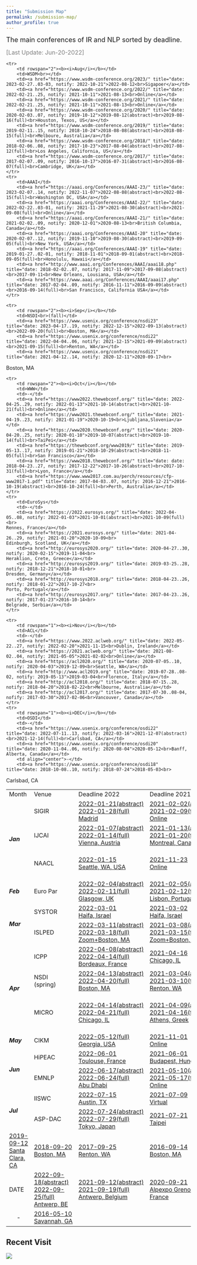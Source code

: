 ```yaml
---
title: "Submission Map"
permalink: /submission-map/
author_profile: true
---
```

<font size="4">The main conferences of IR and NLP sorted by deadline.</font> 


<font size="3" color="grey">[Last Update: Jun-20-2022]</font>

<table align="center">
	<tr>
		<td>Month</td>
		<td>Venue</td>
		<td>Deadline 2022</td>
		<td><nobr>Deadline 2021</nobr></td>
		<td><nobr>Deadline 2020</nobr></td>
		<td>Deadline 2019</td>
		<td>Deadline 2018</td>
		<td>Deadline 2017</td>
		<td>Deadline 2016</td>
	</tr>
	<tr>
		<td rowspan="3"><b><i>Jan</i></b></td>
		<td>SIGIR</td>
		<td><a href="https://sigir.org/sigir2022/" title="date: 2022-07-11..15, notify: 2022-04-29"><nobr>2022-01-21(abstract)</nobr><br>2022-01-28(full)<br> Madrid</a></td>
		<td><a href="https://sigir.org/sigir2021/" title="date: 2021-07-11..15, notify: 2021-02-14"><nobr>2021-02-02(abstract)</nobr><br>2021-02-09(full)<br> Online</a></td>
		<td><a href="https://sigir.org/sigir2020/" title="date: 2020-07-25..30, notify: 2020-04-22"><nobr>2020-01-15(abstract)</nobr><br>2020-01-22(full)<br> XiAn, China</a></td>
		<td><a href="https://sigir.org/sigir2019/" title="date: 2019-07-21.25, notify: 2019-04-14"><nobr>2019-01-21(abstract)</nobr><br>2019-01-28(full)<br>Paris, France</a></td>
		<td><a href="https://sigir.org/sigir2018/" title="date: 2018-07-08..12, notify: 2018-04-18"><nobr>2018-01-22(abstract)</nobr><br>2018-01-29(full)<br>Michigan, US</a></td>
		<td><a href="https://sigir.org/sigir2017/" title="date: 2017-07-21.25, notify: 2017-04-11"><nobr>2017-01-17(abstract)</nobr><br>2017-01-24(full)<br>Tokyo, Japan</a></td>
		<td><a href="https://sigir.org/sigir2016/" title="date: 2016-07-06..12, notify: 2016-04-18"><nobr>2016-01-22(abstract)</nobr><br>2016-01-29(full)<br>Pisa, Italy</a></td>
	</tr>
	<tr>
		<td>IJCAI</td>
		<td><a href="https://ijcai-22.org/" title="date: 2022-07-23..29, notify: 2022-04-20">2022-01-07(abstract)<br>2022-01-14(full)<br>Vienna, Austria</a></td>
		<td><a href="https://ijcai-21.org/" title="date: 2021-08-19..26, notify: 2021-03-07"><nobr>2021-01-13(abstract)</nobr><br>2021-01-20(full)<br>Montreal, Canada</a></td>
		<td><a href="https://static.ijcai.org/ijcai-pricai-2020-schedule/" title="date: 2020-07-11..17, notify: 2020-03-14"><nobr>2020-01-15(abstract)</nobr><br>2020-01-21(full)<br>Tokyo, Japan</a></td>
		<td><a href="https://www.ijcai19.org/" title="date: 2019-08-10..16, notify: 2019-04-09"><nobr>2019-02-19(abstract)</nobr><br>2019-02-25(full)<br>Macao, China</a></td>
		<td><a href="http://www.ijcai-18.org/cfp/index.html" title="date: 2018-07-13..19, notify: 2018-04-16"><nobr>2018-01-25(abstract)</nobr><br>2018-02-02(full)<br>Stockholm, Sweden</a></td>
		<td><a href="https://ijcai-17.org/index.html" title="date: 2017-08-19..25, notify: 2017-04-23"><nobr>2017-02-16(abstract)</nobr><br>2017-02-20(full)<br>Melbourne, Australia</a></td>
		<td><a href="https://ijcai-16.org/" title="date: 2016-07-09..15, notify: 2016-04-04"><nobr>2016-01-27(abstract)</nobr><br>2016-02-02(full)<br>New York, USA</a></td>
	</tr>
		<tr>
		<td>NAACL</td>
		<td><a href="https://2022.naacl.org/calls/papers/" title="date: 2022-07-10..15, notify: 2022-04-07">2022-01-15<br>Seattle, WA, USA</a></td>
		<td><a href="https://2021.naacl.org/" title="date: 2021-06-06..11, notify: 2021-03-10">2021-11-23<br>Online</a></td>
		<td></td>
		<td><a href="http://naacl2019.org/" title="date: 2019-06-03..05, notify: 2019-02-22"><nobr>2018-12-03(abstract)</nobr><br>2018-12-10(full)<br>Hyatt Regency in Minneapolis</a></td>
		<td><a href="http://naacl.org/naacl-hlt-2018/" title="date: 2018-06-01..06, notify: 2018-02-13">2017-12-15<br>New Orleans, Louisiana</a></td>
		<td></td>
		<td><a href="http://naacl.org/naacl-hlt-2016/" title="date: 2016-06-12..17, notify: 2016-03-02">2016-01-26<br>San Diego</a></td>
	</tr>
	<tr>
		<td rowspan="1"><b><i>Feb</i></b></td>
		<td>Euro Par</td>
		<td><a href="https://2022.euro-par.org" title="date: 2022-08-24..26, notify: 2022-04-29"><nobr>2022-02-04(abstract)</nobr><br>2022-02-11(full)<br>Glasgow, UK</a></td>
		<td><a href="https://2021.euro-par.org" title="date: 2021-09-01..03, notify: 2021-04-30"><nobr>2021-02-05(abstract)</nobr><br>2021-02-12(full)<br>Lisbon, Portugal</a></td>
		<td><a href="https://2020.euro-par.org" title="date: 2020-08-24..28, notify: 2020-04-30">2020-02-07<br>Warsaw, Poland</a></td>
		<td><a href="https://2019.euro-par.org" title="date: 2019-08-26..30, notify: 2019-05-03">2019-02-15<br>
Gottingen,<br>Germany</a></td>
		<td><a href="http://europar2018.org/" title="date: 2018-08-27..31, notify: 2018-04-27">2018-02-16<br>
Turin, Italy</a></td>
		<td><a href="http://europar2017.usc.es/" title="date: 2017-08-28..01, notify: 2017-04-24">2017-02-09<br>
Santiago, Spain</a></td>
		<td><a href="https://europar2016.inria.fr/" title="date: 2016-08-22..26, notify: 2016-04-24">2016-02-06<br>
Grenoble, France</a></td>
	</tr>
	<tr>
		<td rowspan="2"><b><i>Mar</i></b></td>
		<td>SYSTOR</td>
		<td><a href="https://www.systor.org/2022/" title="date: 2022-06-13..15, notify: 2022-04-21">2022-03-01<br>Haifa, Israel</a></td>
		<td><a href="https://www.systor.org/2021/" title="date: 2021-06-14..16, notify: 2021-04-18">2021-03-02<br>Haifa, Israel</a></td>
		<td><a href="https://www.systor.org/2020/" title="date: 2020-06-02..04, notify: 2020-04-19">2020-03-03<br>Haifa, Israel</a></td>
		<td><a href="https://www.systor.org/2019" title="date: 2019-08-26..30, notify: 2019-05-03">2019-03-07<br>
Haifa, Israel</a></td>
		<td><a href="https://www.systor.org/2018" title="date: 2018-06-04..06, notify: 2018-04-15">2018-02-28<br>
Haifa, Israel</a></td>
		<td><a href="https://www.systor.org/2017" title="date: 2017-05-22..24, notify: 2017-03-29">2017-02-28<br>
Haifa, Israel</a></td>
		<td><a href="https://www.systor.org/2016" title="date: 2016-06-06..08, notify: 2016-04-15">2016-03-11<br>
Haifa, Israel</a></td>
	</tr>
	<tr>
		<td>ISLPED</td>
		<td><a href="http://www.islped.org/2022/" title="date: 2022-08-01..03, notify: 2022-05-23">2022-03-11(abstract)<br>2022-03-18(full)<br>Zoom+Boston, MA</a></td>
		<td><a href="http://www.islped.org/2021/" title="date: 2021-07-26..28, notify: 2021-05-21">2021-03-08(abstract)<br>2021-03-15(full)<br>Zoom+Boston, MA</a></td>
		<td><a href="http://www.islped.org/2020/" title="date: 2020-08-10..12, notify: 2020-05-22">2020-03-02<br>Boston, MA</a></td>
		<td><a href="http://www.islped.org/2019/" title="date: 2019-07-29..31, notify: 2019-05-13">2019-03-04<br>
Lausanne, Switzerland</a></td>
		<td><a href="http://www.islped.org/2018/" title="date: 2018-07-23..25, notify: 2018-05-07">2018-03-12<br>
Belleve, WA</a></td>
		<td><a href="http://www.islped.org/2017/" title="date: 2017-07-24..26, notify: 2017-05-03">2017-03-13<br>
Taipei, Taiwan</a></td>
		<td><a href="http://www.islped.org/2016/" title="date: 2016-08-08..10, notify: 2016-04-30">2016-03-06<br>
San Francisco, CA</a></td>
	</tr>
	<tr>
		<td rowspan="3"><b><i>Apr</i></b></td>
		<td>ICPP</td>
		<td><a href="https://icpp22.gitlabpages.inria.fr/" title="date: 2022-08-29..01, notify: 2022-06-14"><nobr>2022-04-08(abstract)</nobr><br>2022-04-14(full)<br>Bordeaux, France</a></td>
		<td><a href="https://oaciss.uoregon.edu/icpp21/index.php" title="date: 2021-08-09..12, notify: ">2021-04-16<br>Chicago, IL</a></td>
		<td><a href="https://jnamaral.github.io/icpp20/" title="date: 2020-08-17..20, notify: 2020-05-19">2020-03-02<br>
Edmonton, AB, Canada</a></td>
		<td><a href="https://www.hpcs.cs.tsukuba.ac.jp/icpp2019" title="date: 2019-08-05..08, notify: 2019-05-17">2019-04-15<br>
Kyoto, Japan</a></td>
		<td><a href="http://www.icpp-conf.org/2018" title="date: 2018-08-13..16, notify: 2018-05-03">2018-03-30<br>
Eugene, OR</a></td>
		<td><a href="http://www.icpp-conf.org/2017" title="date: 2017-08-16..19, notify: 2017-05-13">2017-03-13<br>
Bristol, UK</a></td>
		<td><a href="http://icpp2016.cs.wcupa.edu" title="date: 2016-08-16..19, notify: 2016-05-06">2016-02-26<br>
Philadelphia, PA</a></td>
	</tr>
	<tr>
		<td>NSDI<br>(spring)</td>
		<td><a href="https://www.usenix.org/conference/nsdi23/" title="date: 2023-04-17..19, notify: 2022-07-15">2022-04-13(abstract)<br>2022-04-20(full)<br>Boston, MA</a></td>
		<td><a href="https://www.usenix.org/conference/nsdi22/" title="date: 2022-04-04..06, notify: 2021-06-11">2021-03-04(abstract)<br>2021-03-10(full)<br>Renton, WA</a></td>
		<td></td>
		<td></td>
		<td></td>
		<td></td>
		<td></td>
	</tr>
	<tr>
		<td>MICRO</td>
		<td><a href="http://www.microarch.org/micro55/" title="date: 2022-10-, notify: 2022-07-18 "><nobr>2022-04-14(abstract)</nobr><br>2022-04-21(full)<br>Chicago, IL</a></td>
		<td><a href="http://www.microarch.org/micro54/" title="date: 2021-10-16..20, notify: 2021-07-14 "><nobr>2021-04-09(abstract)</nobr><br>2021-04-16(full)<br>Athens, Greek</a></td>
		<td><a href="http://www.microarch.org/micro53/" title="date: 2020-10-17..21, notify: 2020-07-01"><font color="#FF0000">2020-04-17<br>(Extended for 2 weeks due to the COVID-19 pandemic) <br>
Athens, Greek</font></a></td>
		<td><a href="http://www.microarch.org/micro52/" title="date: 2019-10-12..16, notify: 2019-07-27">2019-04-05<br>
Columbus, Ohio</a></td>
		<td><a href="http://www.microarch.org/micro51/" title="date: 2018-10-20..24, notify: 2018-07-18">2018-04-06<br>
Fukuoka City,<br>Japan</a></td>
		<td><a href="http://www.microarch.org/micro50/" title="date: 2017-10-14..18, notify: 2017-07-05">2017-04-04<br>
Boston, MA</a></td>
		<td><a href="http://www.microarch.org/micro49/" title="date: 2016-10-15..19, notify: 2016-06-25">2016-04-10<br>
Taipei, Taiwan</a></td>
	</tr>
	<tr>
		<td rowspan="1"><b><i>May</i></b></td>
		<td>CIKM</td>
		<td><a href="https://www.cikm2022.org/" title="date: 2022-10-017..22, notify: 2022-08-01">2022-05-12(full)<br> Georgia, USA</a></td>
		<td><a href="https://www.cikm2021.org/" title="date: 2021-11-01..5, notify: 2021-07-05">2021-11-01<br>Online</a></td>
		<td><a href="https://www.cikm2020.org/" title="date: 2020-10-19..23, notify: 2020-07-06">2020-10-19<br>Online</a></td>
		<td><a href="https://www.cikm2019.org/" title="date: 2019-11-03..07, notify: 2019-07-15">2019-11-03<br>Beijing, China</a></td>
		<td><a href="http://www.cikm2018.units.it/" title="date: 2018-10-22..26, notify: 2018-07-07">2018-10-22<br>Turing, Italy</a></td>
		<td><a href="http://www.cikmconference.org/CIKM2017/" title="date: 2017-11-06..10, notify: 2017-06-30">2017-11-06<br>Singapore</a></td>
		<td><a href="https://www.cikm2016.org/" title="date: 2016-10-24..28, notify: 2016-07-01">2016-10-24<br>Indianapolis, US</a></td>
	</tr>
	<tr>
		<td rowspan="2"><b><i>Jun</i></b></td>
		<td>HiPEAC</td>
		<td><a href="https://www.hipeac.net/2023/toulouse" title="date: 2023-01-16..18, notify: 2022-11-15">2022-06-01<br>Toulouse, France</a></td>
		<td><a href="https://www.hipeac.net/2022/budapest/#/" title="date: 2022-01-17..19, notify: 2021-11-15">2021-06-01<br>Budapest, Hungary</a></td>
		<td><a href="https://www.hipeac.net/2021/budapest/#/" title="date: 2021-01-18..20, notify: 2020-11-15">2020-06-01<br>Budapest, Hungary</a></td>
		<td><a href="https://www.hipeac.net/2020/bologna/#/" title="date: 2020-01-20, notify: 2019-11-15">2019-06-01<br>Bologna, Italy</a></td>
		<td><a href="https://www.hipeac.net/2019/valencia/" title="date: 2019-01-21..23, notify: 2018-11-15">2018-06-01<br>Valencia,Spain</a></td>
		<td><a href="https://www.hipeac.net/2018/manchester/" title="date: 2018-01-22..24, notify: 2017-11-15">2017-06-01<br>Manchester,UK</a></td>
		<td><a href="https://www.hipeac.net/2017/stockholm/" title="date: 2016-01-23..25, notify: 2016-11-15">2016-06-01<br>Stockholm,Sweden</a></td>
	</tr>
	<tr>
		<td>EMNLP</td>
		<td><a href="https://2022.emnlp.org/" title="date: 2022-12-09..11, notify: 2022-10-06">2022-06-17(abstract)<br>2022-06-24(full)<br>Abu Dhabi</a></td>
		<td><a href="https://2021.emnlp.org/" title="date: 2021-11-07..09, notify: 2021-08-25">2021-05-10(abstract)<br>2021-05-17(full)<br>Online</a></td>
		<td><a href="https://2020.emnlp.org/" title="date: 2020-11-16..18, notify: 2020-09-14">2020-05-11<br>Online</a></td>
		<td><a href="https://2019.emnlp.org/" title="date: 2019-11-05..07, notify: 2019-08-12">2019-05-21<br>Hong Kong, China</a></td>
		<td><a href="https://2018.emnlp.org/" title="date: 2018-11-02..04, notify: 2018-08-10">2018-05-22<br>Brussels, Belgium</a></td>
		<td><a href="http://emnlp2017.net/" title="date: 2017-09-07..11, notify: 2017-06-30">2017-04-14<br>Copenhagen</a></td>
		<td><a href="https://www.aclweb.org/mirror/emnlp2016/" title="date: 2016-11-02..04, notify: 2016-07-29">2016-06-03<br>
AUstin, Texas, US</a></td>
	</tr>
	<tr>
		<td rowspan="2"><b><i>Jul</i></b></td>
		<td>IISWC</td>
		<td><a href="http://www.iiswc.org/iiswc2022/index.html" title="date: 2022-11-06..08, notify: 2022-09-02">2022-07-15<br>
Austin, TX</a></td>
		<td><a href="http://www.iiswc.org/iiswc2021/index.html" title="date: 2021-11-07..09, notify: 2021-09-03">2021-07-09<br>
Virtual</a></td>
		<td><a href="http://www.iiswc.org/iiswc2020/index.html" title="date: 2020-10-27..29, notify: 2020-08-24">2020-07-10<br>
Beijing, China</a></td>
		<td><a href="http://www.iiswc.org/iiswc2019/index.html" title="date: 2019-11-03..05, notify: 2019-08-15">2019-05-31<br>
Orlando, FL</a></td>
		<td><a href="http://www.iiswc.org/iiswc2018" title="date: 2018-09-30..02, notify: 2018-07-27">2018-05-18<br>
Raleigh, NC</a></td>
		<td><a href="http://www.iiswc.org/iiswc2017/index.html" title="date: 2017-10-01..03, notify: 2017-08-01">2017-06-02<br>
Seattle, WA</a></td>
		<td><a href="http://www.iiswc.org/iiswc2016/index.html" title="date: 2016-09-25..27, notify: 2016-07-12">2016-05-13<br>
Rhode Island, USA</a></td>
	</tr>
	<tr>
		<td>ASP-DAC</td>
		<td><a href="http://www.aspdac.com/aspdac2023/" title="date: 2023-01-16..19, notify: 2022-09-10">2022-07-24(abstract)<br>2022-07-29(full)<br>
Tokyo, Japan</a></td>
		<td><a href="https://aspdac2022.github.io/index.html" title="date: 2022-01-17..20, notify: 2021-09-11">2021-07-21<br>
Taipei</a></td>
		<td><a href="http://www.aspdac.com/aspdac2021/" title="date: 2021-01-18..21, notify: 2020-09-13">2020-07-26<br>
Tokyo, Japan</a></td>
		<td><a href="https://aspdac2020.github.io/aspdac20/" title="date: 2020-01-13..16, notify: 2019-09-09">2019-07-05<br>
Beijing, China</a></td>
		<td><a href="http://www.aspdac.com/aspdac2019/" title="date: 2019-01-21..24, notify: 2018-09-10">2018-07-06<br>
Tokyo, Japan</a></td>
		<td><a href="http://www.aspdac.com/aspdac2018/" title="date: 2018-01-22..25, notify: 2017-09-11">2017-07-07<br>
Jeju Island, Korea</a></td>
		<td><a href="http://www.aspdac.com/aspdac2017/" title="date: 2017-01-16..19, notify: 2016-09-12">2016-07-08<br>
Chiba/Tokyo, Japan</a></td>
	</tr>

	<tr>
		<td rowspan="2"><b><i>Aug</i></b></td>
		<td>WSDM<br></td>
		<td><a href="https://www.wsdm-conference.org/2023/" title="date: 2023-02-27..03-03, notify: 2022-10-21">2022-08-12<br>Sigapoer</a></td>
		<td><a href="https://www.wsdm-conference.org/2022/" title="date: 2022-02-21..25, notify: 2021-10-11">2021-08-13<br>Online</a></td>
		<td><a href="https://www.wsdm-conference.org/2021/" title="date: 2022-02-21..25, notify: 2021-10-11">2021-08-13<br>Online</a></td>
		<td><a href="https://www.wsdm-conference.org/2020/" title="date: 2020-02-03..07, notify: 2019-10-12">2019-08-12(abstract)<br>2019-08-16(full)<br>Houston, Texos, US</a></td>
		<td><a href="https://www.wsdm-conference.org/2019/" title="date: 2019-02-11..15, notify: 2018-10-24">2018-08-08(abstract)<br>2018-08-15(full)<br>Melboure, Australia</a></td>
		<td><a href="https://www.wsdm-conference.org/2018/" title="date: 2018-02-06..08, notify: 2017-10-23">2017-08-04(abstract)<br>2017-08-12(full)<br>Los Angeles, California, US</a></td>
		<td><a href="https://www.wsdm-conference.org/2017/" title="date: 2017-02-07..09, notify: 2016-10-17">2016-07-31(abstract)<br>2016-08-07(full)<br>Cambridge, UK</a></td>
	</tr>
	<tr>
		<td>AAAI</td>
		<td><a href="https://aaai.org/Conferences/AAAI-23/" title="date: 2023-02-07..14, notify: 2022-11-07">2022-08-08(abstract)<br>2022-08-15(full)<br>Washington DC, USA</a></td>
		<td><a href="https://aaai.org/Conferences/AAAI-22/" title="date: 2022-02-22..03-01, notify: 2021-11-29">2021-08-30(abstract)<br>2021-09-08(full)<br>Online</a></td>
		<td><a href="https://aaai.org/Conferences/AAAI-21/" title="date: 2021-02-02..09, notify: 2020-12-01">2020-08-13<br>British Columbia, Canada</a></td>
		<td><a href="https://aaai.org/Conferences/AAAI-20" title="date: 2020-02-07..12, notify: 2019-11-10">2019-08-30(abstract)<br>2019-09-05(full)<br>New York, USA</a></td>
		<td><a href="https://aaai.org/Conferences/AAAI-19" title="date: 2019-01-27..02-01, notify: 2018-11-01">2018-09-01(abstract)<br>2018-09-05(full)<br>Honolulu, Hawaii</a></td>
		<td><a href="http://www.aaai.org/Conferences/AAAI/aaai18.php" title="date: 2018-02-02..07, notify: 2017-11-09">2017-09-08(abstract)<br>2017-09-11<br>New Orleans, Lousiana, USA</a></td>
		<td><a href="https://www.aaai.org/Conferences/AAAI/aaai17.php" title="date: 2017-02-04..09, notify: 2016-11-11">2016-09-09(abstract)<br>2016-09-14(full)<br>San Francisco, California USA</a></td>
	</tr>
	
	<tr>
		<td rowspan="2"><b><i>Sep</i></b></td>
		<td>NSDI<br>(fall)</td>
		<td><a href="https://www.usenix.org/conference/nsdi23" title="date: 2023-04-17..19, notify: 2022-12-15">2022-09-13(abstract)<br>2022-09-20(full)<br>Boston, MA</a></td>
		<td><a href="https://www.usenix.org/conference/nsdi22" title="date: 2022-04-04..06, notify: 2021-12-15">2021-09-09(abstract)<br>2021-09-15(full)<br>Renton, WA</a></td>
		<td><a href="https://www.usenix.org/conference/nsdi21" title="date: 2021-04-12..14, notify: 2020-12-11">2020-09-17<br>
Boston, MA</a></td>
		<td><a href="https://www.usenix.org/conference/nsdi20" title="date: 2020-02-25..27, notify: 2019-12-03">2019-09-12<br>
Santa Clara, CA</a></td>
		<td><a href="https://www.usenix.org/conference/nsdi19" title="date: 2019-02-26..28, notify: 2018-12-03">2018-09-20<br>
Boston, MA</a></td>
		<td><a href="https://www.usenix.org/conference/nsdi18" title="date: 2018-04-09..11, notify: 2017-12-11">2017-09-25<br>
Renton, WA</a></td>
		<td><a href="https://www.usenix.org/conference/nsdi17" title="date: 2017-03-27..29, notify: 2016-12-05">2016-09-14<br>
Boston, MA</a></td>
	</tr>
	<tr>
		<td>DATE</td>
		<td><a href="https://www.date-conference.com/date-2023-call-papers" title="date: 2023-04-17..19, notify: ">2022-09-18(abstract)<br>2022-09-25(full)<br>Antwerp, BE</a></td>
		<td><a href="https://www.date-conference.com/conference-and-exhibition-14-18-march-2022" title="date: 2022-03-14..18, notify: 2021-11-11">2021-09-12(abstract)<br>2021-09-19(full)<br>
Antwerp, Belgium</a></td>
		<td><a href="http://www.date-conference.com/" title="date: 2021-02-01..05, notify: 2020-11-13">2020-09-21<br><nobr>
Alpexpo Grenoble,</nobr> France</a></td>
		<td><a href="http://www.date-conference.com/" title="date: 2020-03-09..13, notify: 2019-11-07">2019-09-08<br>
<nobr>Alpexpo Grenoble,</nobr> France</a></td>
		<td><a href="http://www.date-conference.com/date19/" title="date: 2019-03-25..29, notify: 2018-11-08">2018-09-09<br>
Florence, Italy</a></td>
		<td><a href="https://www.date-conference.com/date18/" title="date: 2018-03-19..23, notify: 2017-11-10">2017-09-10<br>
Dresden, Germany</a></td>
		<td><a href="http://www.date-conference.com/date2017" title="date: 2017-03-27..31, notify: 2016-11-11">2016-09-11<br>
Lausanne, Switzerland</a></td>
	</tr>

	<tr>
		<td rowspan="2"><b><i>Oct</i></b></td>
		<td>WWW</td>
		<td>-</td>
		<td><a href="https://www2022.thewebconf.org/" title="date: 2022-04-25..29, notify: 2022-01-13">2021-10-14(abstract)<br>2021-10-21(full)<br>Online</a></td>
		<td><a href="https://www2021.thewebconf.org/" title="date: 2021-04-19..23, notify: 2021-01-19">2020-10-19<br>Ljubljana,Slovenia</a></td>
		<td><a href="https://www2020.thewebconf.org/" title="date: 2020-04-20..25, notify: 2020-01-10">2019-10-07(abstract)<br>2019-10-14(full)<br>TaiPei</a></td>
		<td><a href="https://thewebconf.org/www2019/" title="date: 2019-05-13..17, notify: 2019-01-21">2018-10-29(abstract)<br>2018-11-05(full)<br>San Francisco</a></td>
		<td><a href="https://www2018.thewebconf.org/" title="date: date: 2018-04-23..27, notify: 2017-12-22">2017-10-26(abstract)<br>2017-10-31(full)<br>Lyon, France</a></td>
		<td><a href="https://www.www2017.com.au/perch/resources/cfp-www2017-1.pdf" title="date: 2017-04-03..07, notify: 2016-12-21">2016-10-19(abstract)<br>2016-10-24(full)<br>Perth, Australia</a></td>
	</tr>
	<tr>
		<td>EuroSys</td>
		<td>-</td>
		<td><a href="https://2022.eurosys.org/" title="date: 2022-04-05..08, notify: 2022-01-03">2021-10-01(abstract)<br>2021-10-09(full)<br>
	Rennes, France</a></td>
		<td><a href="https://2021.eurosys.org/" title="date: 2021-04-26..29, notify: 2021-01-20">2020-10-09<br>
	Edinburgh, Scotland, UK</a></td>
		<td><a href="http://eurosys2020.org/" title="date: 2020-04-27..30, notify: 2020-02-15">2019-11-04<br>
	Heraklion, Crete, Greece</a></td>
		<td><a href="http://eurosys2019.org/" title="date: 2019-03-25..28, notify: 2018-12-21">2018-10-01<br>
	Dresden, Germany</a></td>
		<td><a href="http://eurosys2018.org/" title="date: 2018-04-23..26, notify: 2018-01-22">2017-10-27<br>
	Porto, Portugal</a></td>
		<td><a href="http://eurosys2017.org/" title="date: 2017-04-23..26, notify: 2017-01-23">2016-10-14<br>
	Belgrade, Serbia</a></td>
	</tr>
	
	<tr>
		<td rowspan="1"><b><i>Nov</i></b></td>
		<td>ACL</td>
		<td>-</td>
		<td><a href="https://www.2022.aclweb.org/" title="date: 2022-05-22..27, notify: 2022-02-20">2021-11-15<br>Dublin, Ireland</a></td>
		<td><a href="https://2021.aclweb.org/" title="date: 2021-08-02..04, notify: 2021-05-05">2021-02-02<br>Online</a></td>
		<td><a href="https://acl2020.org/" title="date: 2020-07-05..10, notify: 2020-04-03">2019-12-09<br>Seattle, WA</a></td>
		<td><a href="http://www.acl2019.org" title="date: 2019-07-28..08-02, notify: 2019-05-13">2019-03-04<br>Florence, Italy</a></td>
		<td><a href="http://acl2018.org/" title="date: 2018-07-15..28, notify: 2018-04-20">2018-02-22<br>Melbourne, Australia</a></td>
		<td><a href="http://acl2017.org/" title="date: 2017-07-30..08-04, nofify: 2017-03-30">2017-02-06<br>Vancouver, Canada</a></td>
	</tr>
	<tr>
		<td rowspan="1"><b><i>DEC</i></b></td>
		<td>OSDI</td>
		<td>-</td>
		<td><a href="https://www.usenix.org/conference/osdi22" title="date: 2022-07-11..13, notify: 2022-03-16">2021-12-07(abstract)<br>2021-12-14(full)<br>Carlsbad, CA</a></td>
		<td><a href="https://www.usenix.org/conference/osdi20" title="date: 2020-11-04..06, notify: 2020-08-04">2020-05-12<br>Banff, Alberta, Canada</a></td>
		<td align="center">-</td>
		<td><a href="https://www.usenix.org/conference/osdi18" title="date: 2018-10-08..10, notify: 2018-07-24">2018-05-03<br>
Carlsbad, CA</a></td>
		<td align="center">-</td>
		<td><a href="https://www.usenix.org/conference/osdi16" title="date: 2016-11-02..04, notify: 2016-07-30">2016-05-10<br>
Savannah, GA</a></td>
	</tr>
</table>

## Recent Visit

<a href="https://clustrmaps.com/site/17p9b" title="Visit tracker"><img src="//www.clustrmaps.com/map_v2.png?d=_x7tqyOr885brXGvZjrsKqXa4MFwSfmlCNrM9Pdv_q4&cl=ffffff" /></a>